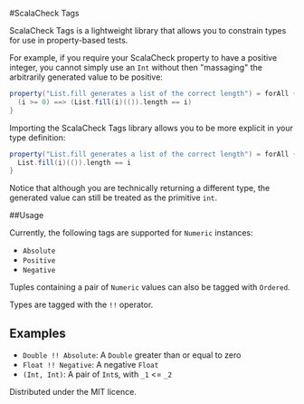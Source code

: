 #ScalaCheck Tags

ScalaCheck Tags is a lightweight library that allows you to constrain types for use in property-based tests.

For example, if you require your ScalaCheck property to have a positive integer, you cannot simply use an `Int` without then "massaging" the arbitrarily generated value to be positive:

```scala
property("List.fill generates a list of the correct length") = forAll { i: Int =>
  (i >= 0) ==> (List.fill(i)(()).length == i)
}
```

Importing the ScalaCheck Tags library allows you to be more explicit in your type definition:

```scala
property("List.fill generates a list of the correct length") = forAll { (i: Int !! Absolute) =>
  List.fill(i)(()).length == i
}
```

Notice that although you are technically returning a different type, the generated value can still be treated as the primitive `int`.

##Usage

Currently, the following tags are supported for `Numeric` instances:

  * `Absolute`
  * `Positive`
  * `Negative`

Tuples containing a pair of `Numeric` values can also be tagged with `Ordered`.

Types are tagged with the `!!` operator.

## Examples

  * `Double !! Absolute`: A `Double` greater than or equal to zero
  * `Float !! Negative`: A negative `Float`
  * `(Int, Int)`: A pair of `Int`s, with `_1` <= `_2`

Distributed under the MIT licence.
